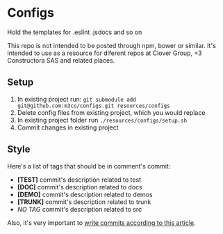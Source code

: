 # Configs
Hold the templates for .eslint .jsdocs and so on

This repo is not intended to be posted through npm, bower or similar. It's intended to use as a resource for diferent repos at Clover Group, +3 Constructora SAS and related places.

## Setup

1. In existing project run: `git submodule add git@github.com:m3co/configs.git resources/configs`
2. Delete config files from existing project, which you would replace
3. In existing project folder run `./resources/configs/setup.sh`
4. Commit changes in existing project

## Style

Here's a list of tags that should be in comment's commit:

- __\[TEST\]__ commit's description related to test
- __\[DOC\]__ commit's description related to docs
- __\[DEMO\]__ commit's description related to demos
- __\[TRUNK\]__ commit's description related to trunk
- *NO TAG* commit's description related to src

Also, it's very important to [write commits according to this article](http://chris.beams.io/posts/git-commit/).

